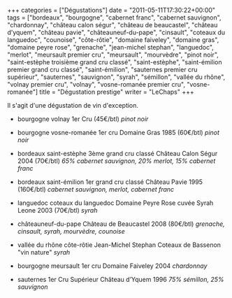 +++
categories = ["Dégustations"]
date = "2011-05-11T17:30:22+00:00"
tags = ["bordeaux", "bourgogne", "cabernet franc", "cabernet sauvignon", "chardonnay", "château calon ségur", "château de beaucastel", "château d’yquem", "château pavie", "châteauneuf-du-pape", "cinsault", "coteaux du languedoc", "counoise", "côte-rôtie", "domaine faiveley", "domaine gras", "domaine peyre rose", "grenache", "jean-michel stephan", "languedoc", "merlot", "meursault premier cru", "meursault", "mourvèdre", "pinot noir", "saint-estèphe troisième grand cru classé", "saint-estèphe", "saint-émilion premier grand cru classé", "saint-émilion", "sauternes premier cru supérieur", "sauternes", "sauvignon", "syrah", "sémillon", "vallée du rhône", "volnay premier cru", "volnay", "vosne-romanée premier cru", "vosne-romanée"] 
title = "Dégustation prestige"
writer = "LeChaps"
+++

Il s'agit d'une dégustation de vin d'exception.

* bourgogne volnay 1er Cru (45€/btl)
_pinot noir_

* bourgogne vosne-romanée 1er cru Domaine Gras 1985 (60€/btl)
_pinot noir_

* bordeaux saint-estèphe 3ème grand cru classé Château Calon Ségur 2004 (70€/btl)
_65% cabernet sauvignon, 20% merlot, 15% cabernet franc_

* bordeaux saint-émilion 1er grand cru classé Château Pavie 1995 (160€/btl)
_cabernet sauvignon, merlot, cabernet franc_

* languedoc coteaux du languedoc Domaine Peyre Rose cuvée Syrah Leone 2003 (70€/btl)
_syrah_

* châteauneuf-du-pape Château de Beaucastel 2008 (80€/btl)
_grenache, cinsault, syrah, mourvèdre, counoise_

* vallée du rhône côte-rôtie Jean-Michel Stephan Coteaux de Bassenon "vin nature"
_syrah_

* bourgogne meursault 1er cru Domaine Faiveley 2004
_chardonnay_

* sauternes 1er Cru Supérieur Château d’Yquem 1996
_75% sémillon, 25% sauvignon_
